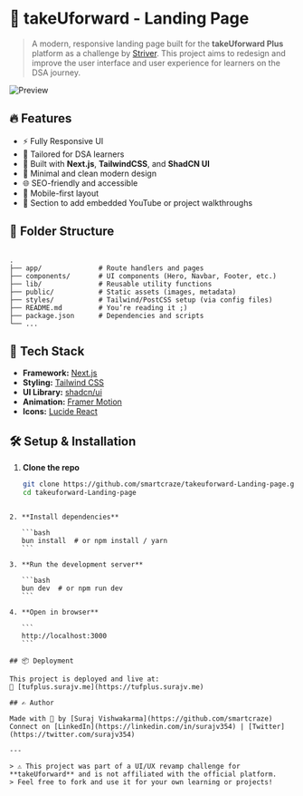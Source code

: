 
# 🚀 takeUforward - Landing Page

> A modern, responsive landing page built for the **takeUforward Plus** platform as a challenge by [Striver](https://www.linkedin.com/in/rajstriver/). This project aims to redesign and improve the user interface and user experience for learners on the DSA journey.

![Preview](https://tufplus.surajv.me/opengraph-image.png)

## 🔥 Features

- ⚡ Fully Responsive UI
- 🎯 Tailored for DSA learners
- 💅 Built with **Next.js**, **TailwindCSS**, and **ShadCN UI**
- 🎨 Minimal and clean modern design
- 🌐 SEO-friendly and accessible
- 📱 Mobile-first layout
- 🎥 Section to add embedded YouTube or project walkthroughs

## 📁 Folder Structure

```

.
├── app/              # Route handlers and pages
├── components/       # UI components (Hero, Navbar, Footer, etc.)
├── lib/              # Reusable utility functions
├── public/           # Static assets (images, metadata)
├── styles/           # Tailwind/PostCSS setup (via config files)
├── README.md         # You’re reading it ;)
├── package.json      # Dependencies and scripts
└── ...

````

## 🧰 Tech Stack

- **Framework:** [Next.js](https://nextjs.org)
- **Styling:** [Tailwind CSS](https://tailwindcss.com)
- **UI Library:** [shadcn/ui](https://ui.shadcn.dev)
- **Animation:** [Framer Motion](https://www.framer.com/motion/)
- **Icons:** [Lucide React](https://lucide.dev/)

## 🛠️ Setup & Installation

1. **Clone the repo**
   ```bash
   git clone https://github.com/smartcraze/takeuforward-Landing-page.git
   cd takeuforward-Landing-page
````

2. **Install dependencies**

   ```bash
   bun install  # or npm install / yarn
   ```

3. **Run the development server**

   ```bash
   bun dev  # or npm run dev
   ```

4. **Open in browser**

   ```
   http://localhost:3000
   ```

## 📦 Deployment

This project is deployed and live at:
🔗 [tufplus.surajv.me](https://tufplus.surajv.me)

## ✍️ Author

Made with 💙 by [Suraj Vishwakarma](https://github.com/smartcraze)
Connect on [LinkedIn](https://linkedin.com/in/surajv354) | [Twitter](https://twitter.com/surajv354)

---

> ⚠️ This project was part of a UI/UX revamp challenge for **takeUforward** and is not affiliated with the official platform.
> Feel free to fork and use it for your own learning or projects!

